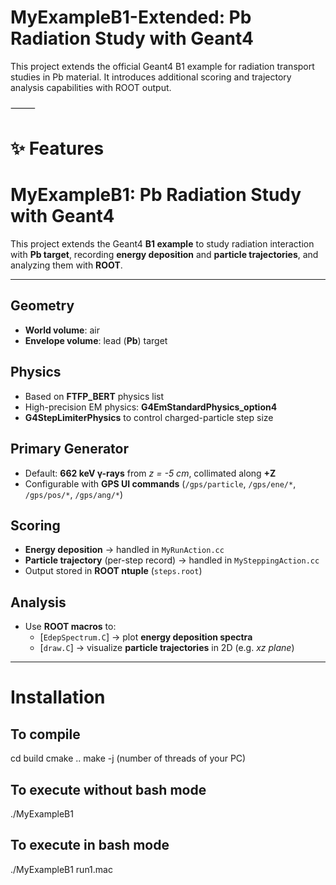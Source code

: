 # MyExampleB1-Extended: Pb Radiation Study with Geant4

This project extends the official Geant4 B1 example for radiation transport studies in Pb material.
It introduces additional scoring and trajectory analysis capabilities with ROOT output.

⸻

# ✨ Features
# MyExampleB1: Pb Radiation Study with Geant4

This project extends the Geant4 **B1 example** to study radiation interaction with **Pb target**, recording **energy deposition** and **particle trajectories**, and analyzing them with **ROOT**.

---

## Geometry
- **World volume**: air  
- **Envelope volume**: lead (**Pb**) target  

## Physics
- Based on **FTFP_BERT** physics list  
- High-precision EM physics: **G4EmStandardPhysics_option4**  
- **G4StepLimiterPhysics** to control charged-particle step size  

## Primary Generator
- Default: **662 keV γ-rays** from *z = -5 cm*, collimated along **+Z**  
- Configurable with **GPS UI commands** (`/gps/particle`, `/gps/ene/*`, `/gps/pos/*`, `/gps/ang/*`)  

## Scoring
- **Energy deposition** → handled in `MyRunAction.cc`  
- **Particle trajectory** (per-step record) → handled in `MySteppingAction.cc`  
- Output stored in **ROOT ntuple** (`steps.root`)  

## Analysis
- Use **ROOT macros** to:  
  - [`EdepSpectrum.C`] → plot **energy deposition spectra**  
  - [`draw.C`] → visualize **particle trajectories** in 2D (e.g. *xz plane*)
 
---

# Installation


## To compile

cd build
cmake ..
make -j (number of threads of your PC)

## To execute without bash mode

./MyExampleB1  

## To execute in bash mode

./MyExampleB1 run1.mac

